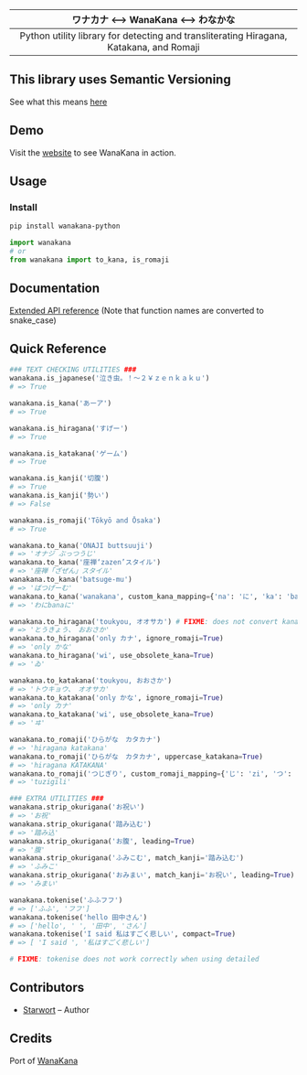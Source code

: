 |ワナカナ \<--> WanaKana \<--> わなかな|
|:--:|
|Python utility library for detecting and transliterating Hiragana, Katakana, and Romaji|

## This library uses Semantic Versioning

See what this means [here](https://semver.org/)

## Demo

Visit the [website](http:#www.wanakana.com) to see WanaKana in action.

## Usage

### Install

```bash
pip install wanakana-python
```

```python
import wanakana
# or
from wanakana import to_kana, is_romaji
```

## Documentation

[Extended API reference](http://www.wanakana.com/docs/global.html)
(Note that function names are converted to snake_case)

## Quick Reference

```python
### TEXT CHECKING UTILITIES ###
wanakana.is_japanese('泣き虫。！〜２￥ｚｅｎｋａｋｕ')
# => True

wanakana.is_kana('あーア')
# => True

wanakana.is_hiragana('すげー')
# => True

wanakana.is_katakana('ゲーム')
# => True

wanakana.is_kanji('切腹')
# => True
wanakana.is_kanji('勢い')
# => False

wanakana.is_romaji('Tōkyō and Ōsaka')
# => True

wanakana.to_kana('ONAJI buttsuuji')
# => 'オナジ ぶっつうじ'
wanakana.to_kana('座禅‘zazen’スタイル')
# => '座禅「ざぜん」スタイル'
wanakana.to_kana('batsuge-mu')
# => 'ばつげーむ'
wanakana.to_kana('wanakana', custom_kana_mapping={'na': 'に', 'ka': 'bana'})
# => 'わにbanaに'

wanakana.to_hiragana('toukyou, オオサカ') # FIXME: does not convert kana
# => 'とうきょう、　おおさか'
wanakana.to_hiragana('only カナ', ignore_romaji=True)
# => 'only かな'
wanakana.to_hiragana('wi', use_obsolete_kana=True)
# => 'ゐ'

wanakana.to_katakana('toukyou, おおさか')
# => 'トウキョウ、　オオサカ'
wanakana.to_katakana('only かな', ignore_romaji=True)
# => 'only カナ'
wanakana.to_katakana('wi', use_obsolete_kana=True)
# => 'ヰ'

wanakana.to_romaji('ひらがな　カタカナ')
# => 'hiragana katakana'
wanakana.to_romaji('ひらがな　カタカナ', uppercase_katakana=True)
# => 'hiragana KATAKANA'
wanakana.to_romaji('つじぎり', custom_romaji_mapping={'じ': 'zi', 'つ': 'tu', 'り': 'li' })
# => 'tuzigili'

### EXTRA UTILITIES ###
wanakana.strip_okurigana('お祝い')
# => 'お祝'
wanakana.strip_okurigana('踏み込む')
# => '踏み込'
wanakana.strip_okurigana('お腹', leading=True)
# => '腹'
wanakana.strip_okurigana('ふみこむ', match_kanji='踏み込む')
# => 'ふみこ'
wanakana.strip_okurigana('おみまい', match_kanji='お祝い', leading=True)
# => 'みまい'

wanakana.tokenise('ふふフフ')
# => ['ふふ', 'フフ']
wanakana.tokenise('hello 田中さん')
# => ['hello', ' ', '田中', 'さん']
wanakana.tokenise('I said 私はすごく悲しい', compact=True)
# => [ 'I said ', '私はすごく悲しい']

# FIXME: tokenise does not work correctly when using detailed
```

## Contributors

* [Starwort](https://github.com/starwort) – Author

## Credits

Port of [WanaKana](https://github.com/WaniKani/WanaKana)
